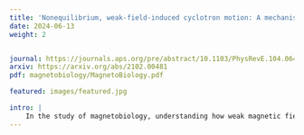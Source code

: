 ```yaml
---
title: 'Nonequilibrium, weak-field-induced cyclotron motion: A mechanism for magnetobiology'
date: 2024-06-13
weight: 2


journal: https://journals.aps.org/pre/abstract/10.1103/PhysRevE.104.064407
arxiv: https://arxiv.org/abs/2102.00481
pdf: magnetobiology/MagnetoBiology.pdf

featured: images/featured.jpg

intro: |
    In the study of magnetobiology, understanding how weak magnetic fields interact with biological systems has long been a challenging question. We propose a mechanisms by which weak, static magnetic fields can influence biological matter, despite the high thermal noise and friction present in cellular environments. By examining the nonequilibrium steady states of cellular ions in a confining potential, it is shown that a weak magnetic field can induce cyclotron motion, providing insights into how such fields may impact biological processes at the molecular level. This research sheds light on the fundamental interactions between magnetic fields and biological matter, contributing to the broader understanding of magnetobiology.
---
```

